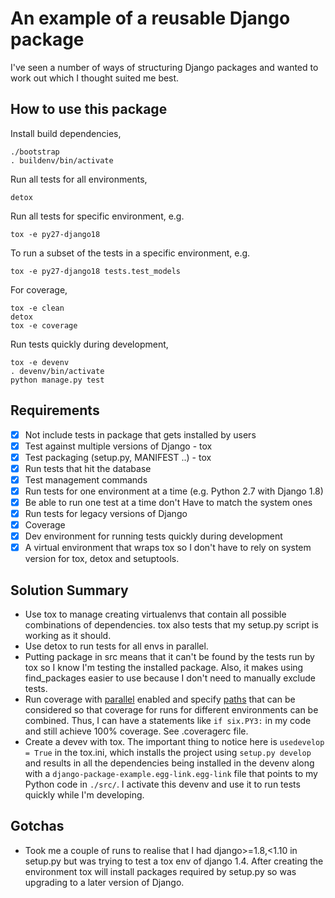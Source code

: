 # An example of a reusable Django package
I've seen a number of ways of structuring Django packages and wanted
to work out which I thought suited me best.

## How to use this package
Install build dependencies,
```
./bootstrap
. buildenv/bin/activate
```

Run all tests for all environments,
```
detox
```

Run all tests for specific environment, e.g.
```
tox -e py27-django18
```

To run a subset of the tests in a specific environment, e.g.
```
tox -e py27-django18 tests.test_models
```

For coverage,
```
tox -e clean
detox
tox -e coverage
```

Run tests quickly during development,
```
tox -e devenv
. devenv/bin/activate
python manage.py test
```

## Requirements

* [x] Not include tests in package that gets installed by users
* [x] Test against multiple versions of Django - tox
* [x] Test packaging (setup.py, MANIFEST ..) - tox
* [x] Run tests that hit the database
* [x] Test management commands
* [x] Run tests for one environment at a time (e.g. Python 2.7 with Django 1.8)
* [x] Be able to run one test at a time
don't Have to match the system ones
* [x] Run tests for legacy versions of Django
* [x] Coverage
* [x] Dev environment for running tests quickly during development
* [x] A virtual environment that wraps tox so I don't have to rely on system
version for tox, detox and setuptools.

## Solution Summary
* Use tox to manage creating virtualenvs that contain all possible
combinations of dependencies.  tox also tests that my setup.py script
is working as it should.
* Use detox to run tests for all envs in parallel.
* Putting package in src means that it can't be found by the tests run by tox
so I know I'm testing the installed package.  Also, it makes using find_packages
easier to use because I don't need to manually exclude tests.
* Run coverage with
[parallel](https://coverage.readthedocs.io/en/coverage-4.2/config.html#config-run)
enabled and specify
[paths](https://coverage.readthedocs.io/en/coverage-4.2/config.html#paths)
that can be considered
so that coverage for runs for different environments can be combined.  Thus,
I can have a statements like `if six.PY3:`  in my code and still achieve 100%
coverage.  See .coveragerc file.
* Create a devev with tox.  The important thing to notice here is
`usedevelop = True` in the tox.ini, which installs the project using
`setup.py develop` and results in all the dependencies being installed
in the devenv along with a `django-package-example.egg-link.egg-link`
file that points to my Python code in `./src/`.  I activate this devenv
and use it to run tests quickly while I'm developing.

## Gotchas
* Took me a couple of runs to realise that I had django>=1.8,<1.10 in setup.py
but was trying to test a tox env of django 1.4.  After creating the environment
tox will install packages required by setup.py so was upgrading to a later
version of Django.
